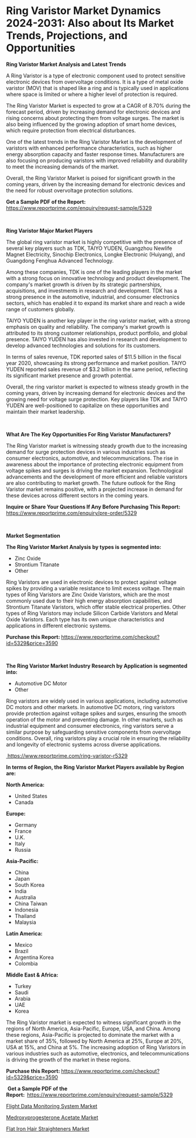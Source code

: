 <p><h1>Ring Varistor Market Dynamics 2024-2031: Also about Its Market Trends, Projections, and Opportunities</h1></p><p><strong>Ring Varistor Market Analysis and Latest Trends</strong></p>
<p><p>A Ring Varistor is a type of electronic component used to protect sensitive electronic devices from overvoltage conditions. It is a type of metal oxide varistor (MOV) that is shaped like a ring and is typically used in applications where space is limited or where a higher level of protection is required.</p><p>The Ring Varistor Market is expected to grow at a CAGR of 8.70% during the forecast period, driven by increasing demand for electronic devices and rising concerns about protecting them from voltage surges. The market is also being influenced by the growing adoption of smart home devices, which require protection from electrical disturbances.</p><p>One of the latest trends in the Ring Varistor Market is the development of varistors with enhanced performance characteristics, such as higher energy absorption capacity and faster response times. Manufacturers are also focusing on producing varistors with improved reliability and durability to meet the increasing demands of the market.</p><p>Overall, the Ring Varistor Market is poised for significant growth in the coming years, driven by the increasing demand for electronic devices and the need for robust overvoltage protection solutions.</p></p>
<p><strong>Get a Sample PDF of the Report:&nbsp;</strong> <a href="https://www.reportprime.com/enquiry/request-sample/5329">https://www.reportprime.com/enquiry/request-sample/5329</a></p>
<p>&nbsp;</p>
<p><strong>Ring Varistor Major Market Players</strong></p>
<p><p>The global ring varistor market is highly competitive with the presence of several key players such as TDK, TAIYO YUDEN, Guangzhou Newlife Magnet Electricity, Sinochip Electronics, Longke Electronic (Huiyang), and Guangdong Fenghua Advanced Technology. </p><p>Among these companies, TDK is one of the leading players in the market with a strong focus on innovative technology and product development. The company's market growth is driven by its strategic partnerships, acquisitions, and investments in research and development. TDK has a strong presence in the automotive, industrial, and consumer electronics sectors, which has enabled it to expand its market share and reach a wide range of customers globally. </p><p>TAIYO YUDEN is another key player in the ring varistor market, with a strong emphasis on quality and reliability. The company's market growth is attributed to its strong customer relationships, product portfolio, and global presence. TAIYO YUDEN has also invested in research and development to develop advanced technologies and solutions for its customers.</p><p>In terms of sales revenue, TDK reported sales of $11.5 billion in the fiscal year 2020, showcasing its strong performance and market position. TAIYO YUDEN reported sales revenue of $3.2 billion in the same period, reflecting its significant market presence and growth potential.</p><p>Overall, the ring varistor market is expected to witness steady growth in the coming years, driven by increasing demand for electronic devices and the growing need for voltage surge protection. Key players like TDK and TAIYO YUDEN are well-positioned to capitalize on these opportunities and maintain their market leadership.</p></p>
<p>&nbsp;</p>
<p><strong>What Are The Key Opportunities For Ring Varistor Manufacturers?</strong></p>
<p><p>The Ring Varistor market is witnessing steady growth due to the increasing demand for surge protection devices in various industries such as consumer electronics, automotive, and telecommunications. The rise in awareness about the importance of protecting electronic equipment from voltage spikes and surges is driving the market expansion. Technological advancements and the development of more efficient and reliable varistors are also contributing to market growth. The future outlook for the Ring Varistor market remains positive, with a projected increase in demand for these devices across different sectors in the coming years.</p></p>
<p><strong>Inquire or Share Your Questions If Any Before Purchasing This Report:</strong> <a href="https://www.reportprime.com/enquiry/pre-order/5329">https://www.reportprime.com/enquiry/pre-order/5329</a></p>
<p>&nbsp;</p>
<p><strong>Market Segmentation</strong></p>
<p><strong>The Ring Varistor Market Analysis by types is segmented into:</strong></p>
<p><ul><li>Zinc Oxide</li><li>Strontium Titanate</li><li>Other</li></ul></p>
<p><p>Ring Varistors are used in electronic devices to protect against voltage spikes by providing a variable resistance to limit excess voltage. The main types of Ring Varistors are Zinc Oxide Varistors, which are the most commonly used due to their high energy absorption capabilities, and Strontium Titanate Varistors, which offer stable electrical properties. Other types of Ring Varistors may include Silicon Carbide Varistors and Metal Oxide Varistors. Each type has its own unique characteristics and applications in different electronic systems.</p></p>
<p><strong>Purchase this Report:&nbsp;</strong><a href="https://www.reportprime.com/checkout?id=5329&price=3590">https://www.reportprime.com/checkout?id=5329&price=3590</a></p>
<p>&nbsp;</p>
<p><strong>The Ring Varistor Market Industry Research by Application is segmented into:</strong></p>
<p><ul><li>Automotive DC Motor</li><li>Other</li></ul></p>
<p><p>Ring varistors are widely used in various applications, including automotive DC motors and other markets. In automotive DC motors, ring varistors provide protection against voltage spikes and surges, ensuring the smooth operation of the motor and preventing damage. In other markets, such as industrial equipment and consumer electronics, ring varistors serve a similar purpose by safeguarding sensitive components from overvoltage conditions. Overall, ring varistors play a crucial role in ensuring the reliability and longevity of electronic systems across diverse applications.</p></p>
<p><a href="https://www.reportprime.com/ring-varistor-r5329">&nbsp;https://www.reportprime.com/ring-varistor-r5329</a></p>
<p><strong>In terms of Region, the Ring Varistor Market Players available by Region are:</strong></p>
<p>
    <p> <strong> North America: </strong>
        <ul>
            <li>United States</li>
            <li>Canada</li>
        </ul>
        </p> 
    <p> <strong> Europe: </strong>
        <ul>
            <li>Germany</li>
            <li>France</li>
            <li>U.K.</li>
            <li>Italy</li>
            <li>Russia</li>
        </ul>
        </p> 
    <p> <strong> Asia-Pacific: </strong>
        <ul>
            <li>China</li>
            <li>Japan</li>
            <li>South Korea</li>
            <li>India</li>
            <li>Australia</li>
            <li>China Taiwan</li>
            <li>Indonesia</li>
            <li>Thailand</li>
            <li>Malaysia</li>
        </ul>
        </p> 
    <p> <strong> Latin America: </strong>
        <ul>
            <li>Mexico</li>
            <li>Brazil</li>
            <li>Argentina Korea</li>
            <li>Colombia</li>
        </ul>
        </p> 
    <p> <strong> Middle East & Africa: </strong>
        <ul>
            <li>Turkey</li>
            <li>Saudi</li>
            <li>Arabia</li>
            <li>UAE</li>
            <li>Korea</li>
        </ul>
    </p>
    </p>
<p><p>The Ring Varistor market is expected to witness significant growth in the regions of North America, Asia-Pacific, Europe, USA, and China. Among these regions, Asia-Pacific is projected to dominate the market with a market share of 35%, followed by North America at 25%, Europe at 20%, USA at 15%, and China at 5%. The increasing adoption of Ring Varistors in various industries such as automotive, electronics, and telecommunications is driving the growth of the market in these regions.</p></p>
<p><strong>Purchase this Report: </strong><a href="https://www.reportprime.com/checkout?id=5329&price=3590">https://www.reportprime.com/checkout?id=5329&price=3590</a></p>
<p>&nbsp;<strong>Get a Sample PDF of the Report:&nbsp;&nbsp;</strong><a href="https://www.reportprime.com/enquiry/request-sample/5329">https://www.reportprime.com/enquiry/request-sample/5329</a></p>
<p><strong></strong></p>
<p><p><a href="https://www.linkedin.com/pulse/flight-data-monitoring-system-market-size-trends-complete-g3dje">Flight Data Monitoring System Market</a></p><p><a href="https://www.linkedin.com/pulse/medroxyprogesterone-acetate-market-outlook-industry-overview-qlbye">Medroxyprogesterone Acetate Market</a></p><p><a href="https://www.linkedin.com/pulse/flat-iron-hair-straighteners-market-exploring-share-trends-wlpfe">Flat Iron Hair Straighteners Market</a></p></p>